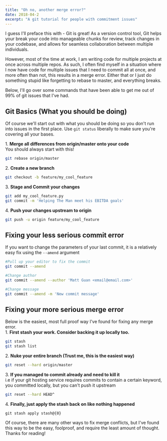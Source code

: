 ```yaml
---
title: "Oh no, another merge error?"
date: 2018-04-2
excerpt: "A git tutorial for people with commitment issues"
---
```

I guess I'll preface this with - Git is great! As a version control tool, Git helps your break your code into manageable chunks for review, track changes in your codebase, and allows for seamless collaboration between multiple individuals.

However, most of the time at work, I am writing code for multiple projects at once across multiple repos. As such, I often find myself in a situation where I now have code for multiple issues that I need to commit all at once, and more often than not, this results in a merge error. Either that or I just do something stupid like forgetting to rebase to master, and everything breaks.

Below, I'll go over some commands that have been able to get me out of 99% of git issues that I've had.

## Git Basics (What you should be doing)
Of course we'll start out with what you should be doing so you don't run into issues in the first place. Use `git status` liberally to make sure you're covering all your bases. 

1\. __Merge all differences from origin/master onto your code__  
You should always start with this!
```bash
git rebase origin/master
```

2\. __Create a new branch__
```bash
git checkout -b feature/my_cool_feature
```

3\. __Stage and Commit your changes__
```bash
git add my_cool_feature.py
git commit -m 'Helping The Man meet his EBITDA goals'
```

4\. __Push your changes upstream to origin__
```bash
git push -u origin feature/my_cool_feature
```

## Fixing your less serious commit error
If you want to change the parameters of your last commit, it is a relatively easy fix using the `--amend` argument
```bash
#Pull up your editor to fix the commit
git commit --amend

#Change author
git commit --amend --author 'Matt Guan <email@email.com>'

#Change message
git commit --amend -m 'New commit message'
```

## Fixing your more serious merge error
Below is the easiest, most full proof way I've found for fixing any merge error.  
1\. __First stash your work. Consider backing it up locally too.__
```bash
git stash
git stash list
```

2\. __Nuke your entire branch (Trust me, this is the easiest way)__
```bash
git reset --hard origin/master
```

3\. __If you managed to commit already and need to kill it__  
i.e if your git hosting service requires commits to contain a certain keyword, you committed locally, but you can't push it upstream
```bash
git reset --hard HEAD^
```

4\. __Finally, just apply the stash back on like nothing happened__
```
git stash apply stash@{0}
```

Of course, there are many other ways to fix merge conflicts, but I've found this way to be the easy, foolproof, and require the least amount of thought. Thanks for reading!